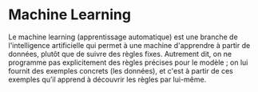 # Machine Learning

Le machine learning (apprentissage automatique) est une branche de l'intelligence artificielle qui permet à une machine d'apprendre à partir de données, plutôt que de suivre des règles fixes.
Autrement dit, on ne programme pas explicitement des règles précises pour le modèle ; on lui fournit des exemples concrets (les données), et c'est à partir de ces exemples qu’il apprend à découvrir les règles par lui-même.
